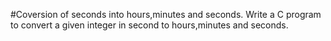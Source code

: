 #Coversion of seconds into hours,minutes and seconds.
Write a C program to convert a given integer in second to hours,minutes and seconds.
